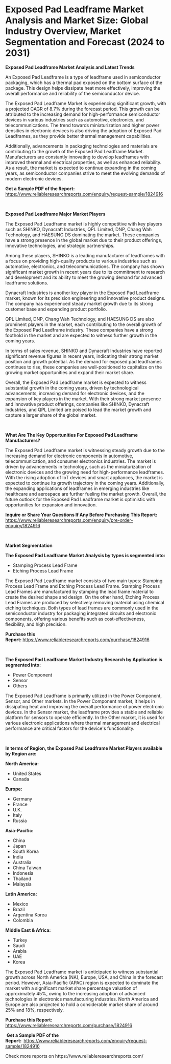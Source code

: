 <p><h1>Exposed Pad Leadframe Market Analysis and Market Size: Global Industry Overview, Market Segmentation and Forecast (2024 to 2031)</h1></p><p><strong>Exposed Pad Leadframe Market Analysis and Latest Trends</strong></p>
<p><p>An Exposed Pad Leadframe is a type of leadframe used in semiconductor packaging, which has a thermal pad exposed on the bottom surface of the package. This design helps dissipate heat more effectively, improving the overall performance and reliability of the semiconductor device.</p><p>The Exposed Pad Leadframe Market is experiencing significant growth, with a projected CAGR of 8.7% during the forecast period. This growth can be attributed to the increasing demand for high-performance semiconductor devices in various industries such as automotive, electronics, and telecommunications. The trend towards miniaturization and higher power densities in electronic devices is also driving the adoption of Exposed Pad Leadframes, as they provide better thermal management capabilities.</p><p>Additionally, advancements in packaging technologies and materials are contributing to the growth of the Exposed Pad Leadframe Market. Manufacturers are constantly innovating to develop leadframes with improved thermal and electrical properties, as well as enhanced reliability. As a result, the market is expected to continue expanding in the coming years, as semiconductor companies strive to meet the evolving demands of modern electronic devices.</p></p>
<p><strong>Get a Sample PDF of the Report:&nbsp;</strong> <a href="https://www.reliableresearchreports.com/enquiry/request-sample/1824916">https://www.reliableresearchreports.com/enquiry/request-sample/1824916</a></p>
<p>&nbsp;</p>
<p><strong>Exposed Pad Leadframe Major Market Players</strong></p>
<p><p>The Exposed Pad Leadframe market is highly competitive with key players such as SHINKO, Dynacraft Industries, QPL Limited, DNP, Chang Wah Technology, and HAESUNG DS dominating the market. These companies have a strong presence in the global market due to their product offerings, innovative technologies, and strategic partnerships.</p><p>Among these players, SHINKO is a leading manufacturer of leadframes with a focus on providing high-quality products to various industries such as automotive, electronics, and telecommunications. The company has shown significant market growth in recent years due to its commitment to research and development and its ability to meet the growing demand for advanced leadframe solutions.</p><p>Dynacraft Industries is another key player in the Exposed Pad Leadframe market, known for its precision engineering and innovative product designs. The company has experienced steady market growth due to its strong customer base and expanding product portfolio.</p><p>QPL Limited, DNP, Chang Wah Technology, and HAESUNG DS are also prominent players in the market, each contributing to the overall growth of the Exposed Pad Leadframe industry. These companies have a strong foothold in the market and are expected to witness further growth in the coming years.</p><p>In terms of sales revenue, SHINKO and Dynacraft Industries have reported significant revenue figures in recent years, indicating their strong market position and growth potential. As the demand for exposed pad leadframes continues to rise, these companies are well-positioned to capitalize on the growing market opportunities and expand their market share.</p><p>Overall, the Exposed Pad Leadframe market is expected to witness substantial growth in the coming years, driven by technological advancements, increasing demand for electronic devices, and the expansion of key players in the market. With their strong market presence and innovative product offerings, companies like SHINKO, Dynacraft Industries, and QPL Limited are poised to lead the market growth and capture a larger share of the global market.</p></p>
<p>&nbsp;</p>
<p><strong>What Are The Key Opportunities For Exposed Pad Leadframe Manufacturers?</strong></p>
<p><p>The Exposed Pad Leadframe market is witnessing steady growth due to the increasing demand for electronic components in automotive, telecommunication, and consumer electronics industries. The market is driven by advancements in technology, such as the miniaturization of electronic devices and the growing need for high-performance leadframes. With the rising adoption of IoT devices and smart appliances, the market is expected to continue its growth trajectory in the coming years. Additionally, the expanding applications of leadframes in emerging industries like healthcare and aerospace are further fueling the market growth. Overall, the future outlook for the Exposed Pad Leadframe market is optimistic with opportunities for expansion and innovation.</p></p>
<p><strong>Inquire or Share Your Questions If Any Before Purchasing This Report:</strong> <a href="https://www.reliableresearchreports.com/enquiry/pre-order-enquiry/1824916">https://www.reliableresearchreports.com/enquiry/pre-order-enquiry/1824916</a></p>
<p>&nbsp;</p>
<p><strong>Market Segmentation</strong></p>
<p><strong>The Exposed Pad Leadframe Market Analysis by types is segmented into:</strong></p>
<p><ul><li>Stamping Process Lead Frame</li><li>Etching Process Lead Frame</li></ul></p>
<p><p>The Exposed Pad Leadframe market consists of two main types: Stamping Process Lead Frame and Etching Process Lead Frame. Stamping Process Lead Frames are manufactured by stamping the lead frame material to create the desired shape and design. On the other hand, Etching Process Lead Frames are produced by selectively removing material using chemical etching techniques. Both types of lead frames are commonly used in the semiconductor industry for packaging integrated circuits and electronic components, offering various benefits such as cost-effectiveness, flexibility, and high precision.</p></p>
<p><strong>Purchase this Report:&nbsp;</strong><a href="https://www.reliableresearchreports.com/purchase/1824916">https://www.reliableresearchreports.com/purchase/1824916</a></p>
<p>&nbsp;</p>
<p><strong>The Exposed Pad Leadframe Market Industry Research by Application is segmented into:</strong></p>
<p><ul><li>Power Component</li><li>Sensor</li><li>Others</li></ul></p>
<p><p>The Exposed Pad Leadframe is primarily utilized in the Power Component, Sensor, and Other markets. In the Power Component market, it helps in dissipating heat and improving the overall performance of power electronic devices. In the Sensor market, the leadframe provides a stable and reliable platform for sensors to operate efficiently. In the Other market, it is used for various electronic applications where thermal management and electrical performance are critical factors for the device's functionality.</p></p>
<p>&nbsp;</p>
<p><strong>In terms of Region, the Exposed Pad Leadframe Market Players available by Region are:</strong></p>
<p>
    <p> <strong> North America: </strong>
        <ul>
            <li>United States</li>
            <li>Canada</li>
        </ul>
        </p> 
    <p> <strong> Europe: </strong>
        <ul>
            <li>Germany</li>
            <li>France</li>
            <li>U.K.</li>
            <li>Italy</li>
            <li>Russia</li>
        </ul>
        </p> 
    <p> <strong> Asia-Pacific: </strong>
        <ul>
            <li>China</li>
            <li>Japan</li>
            <li>South Korea</li>
            <li>India</li>
            <li>Australia</li>
            <li>China Taiwan</li>
            <li>Indonesia</li>
            <li>Thailand</li>
            <li>Malaysia</li>
        </ul>
        </p> 
    <p> <strong> Latin America: </strong>
        <ul>
            <li>Mexico</li>
            <li>Brazil</li>
            <li>Argentina Korea</li>
            <li>Colombia</li>
        </ul>
        </p> 
    <p> <strong> Middle East & Africa: </strong>
        <ul>
            <li>Turkey</li>
            <li>Saudi</li>
            <li>Arabia</li>
            <li>UAE</li>
            <li>Korea</li>
        </ul>
    </p>
    </p>
<p><p>The Exposed Pad Leadframe market is anticipated to witness substantial growth across North America (NA), Europe, USA, and China in the forecast period. However, Asia-Pacific (APAC) region is expected to dominate the market with a significant market share percentage valuation of approximately 45%, owing to the increasing adoption of advanced technologies in electronics manufacturing industries. North America and Europe are also projected to hold a considerable market share of around 25% and 18%, respectively.</p></p>
<p><strong>Purchase this Report: </strong><a href="https://www.reliableresearchreports.com/purchase/1824916">https://www.reliableresearchreports.com/purchase/1824916</a></p>
<p>&nbsp;<strong>Get a Sample PDF of the Report:&nbsp;&nbsp;</strong><a href="https://www.reliableresearchreports.com/enquiry/request-sample/1824916">https://www.reliableresearchreports.com/enquiry/request-sample/1824916</a></p>
<p><strong></strong></p>
<p>Check more reports on https://www.reliableresearchreports.com/</p>